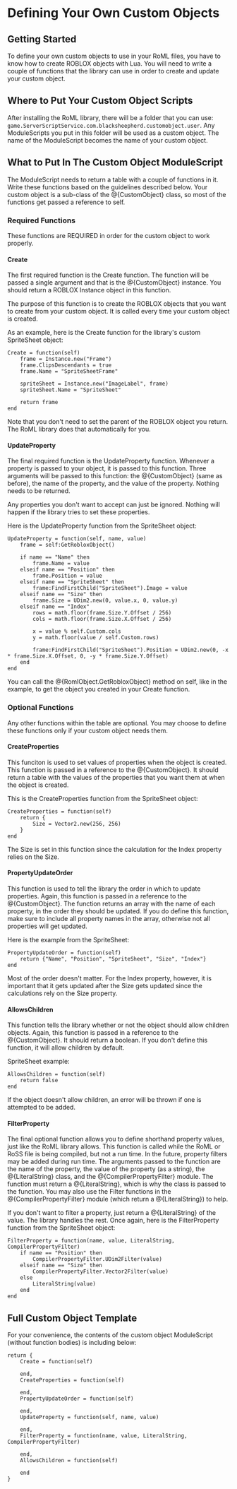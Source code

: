 # Defining Your Own Custom Objects

## Getting Started

To define your own custom objects to use in your RoML files, you have to know how to create ROBLOX objects with Lua.
You will need to write a couple of functions that the library can use in order to create and update your custom object.

## Where to Put Your Custom Object Scripts

After installing the RoML library, there will be a folder that you can use: `game.ServerScriptService.com.blacksheepherd.customobject.user`.
Any ModuleScripts you put in this folder will be used as a custom object.
The name of the ModuleScript becomes the name of your custom object.

## What to Put In The Custom Object ModuleScript

The ModuleScript needs to return a table with a couple of functions in it.
Write these functions based on the guidelines described below.
Your custom object is a sub-class of the @{CustomObject} class, so most of the functions get passed a reference to self.

### Required Functions

These functions are REQUIRED in order for the custom object to work properly.

#### Create

The first required function is the Create function.
The function will be passed a single argument and that is the @{CustomObject} instance.
You should return a ROBLOX Instance object in this function.

The purpose of this function is to create the ROBLOX objects that you want to create from your custom object.
It is called every time your custom object is created.

As an example, here is the Create function for the library's custom SpriteSheet object:

	Create = function(self)
		frame = Instance.new("Frame")
		frame.ClipsDescendants = true
		frame.Name = "SpriteSheetFrame"

		spriteSheet = Instance.new("ImageLabel", frame)
		spriteSheet.Name = "SpriteSheet"

		return frame
	end

Note that you don't need to set the parent of the ROBLOX object you return.
The RoML library does that automatically for you.

#### UpdateProperty

The final required function is the UpdateProperty function.
Whenever a property is passed to your object, it is passed to this function.
Three arguments will be passed to this function: the @{CustomObject} (same as before), the name of the property, and the value of the property.
Nothing needs to be returned.

Any properties you don't want to accept can just be ignored.
Nothing will happen if the library tries to set these properties.

Here is the UpdateProperty function from the SpriteSheet object:

	UpdateProperty = function(self, name, value)
		frame = self:GetRobloxObject()
		
		if name == "Name" then
			frame.Name = value
		elseif name == "Position" then
			frame.Position = value
		elseif name == "SpriteSheet" then
			frame:FindFirstChild("SpriteSheet").Image = value
		elseif name == "Size" then
			frame.Size = UDim2.new(0, value.x, 0, value.y)
		elseif name == "Index"
			rows = math.floor(frame.Size.Y.Offset / 256)
			cols = math.floor(frame.Size.X.Offset / 256)
			
			x = value % self.Custom.cols
			y = math.floor(value / self.Custom.rows)

			frame:FindFirstChild("SpriteSheet").Position = UDim2.new(0, -x * frame.Size.X.Offset, 0, -y * frame.Size.Y.Offset)
		end
	end

You can call the @{RomlObject.GetRobloxObject} method on self, like in the example, to get the object you created in your Create function.

### Optional Functions

Any other functions within the table are optional. You may choose to define these functions only if your custom object needs them.

#### CreateProperties

This funciton is used to set values of properties when the object is created.
This function is passed in a reference to the @{CustomObject}.
It should return a table with the values of the properties that you want them at when the object is created.

This is the CreateProperties function from the SpriteSheet object:

	CreateProperties = function(self)
		return {
			Size = Vector2.new(256, 256)
		}
	end

The Size is set in this function since the calculation for the Index property relies on the Size.

#### PropertyUpdateOrder

This function is used to tell the library the order in which to update properties.
Again, this function is passed in a reference to the @{CustomObject}.
The function returns an array with the name of each property, in the order they should be updated.
If you do define this function, make sure to include all property names in the array, otherwise not all properties will get updated.

Here is the example from the SpriteSheet:

	PropertyUpdateOrder = function(self)
		return {"Name", "Position", "SpriteSheet", "Size", "Index"}
	end

Most of the order doesn't matter.
For the Index property, however, it is important that it gets updated after the Size gets updated since the calculations rely on the Size property.

#### AllowsChildren

This function tells the library whether or not the object should allow children objects.
Again, this function is passed in a reference to the @{CustomObject}.
It should return a boolean.
If you don't define this function, it will allow children by default.

SpriteSheet example:

	AllowsChildren = function(self)
		return false
	end

If the object doesn't allow children, an error will be thrown if one is attempted to be added.

#### FilterProperty

The final optional function allows you to define shorthand property values, just like the RoML library allows.
This function is called while the RoML or RoSS file is being compiled, but not a run time. In the future, property filters may be added during run time.
The arguments passed to the function are the name of the property, the value of the property (as a string), the @{LiteralString} class, and the @{CompilerPropertyFilter} module.
The function must return a @{LiteralString}, which is why the class is passed to the function.
You may also use the Filter functions in the @{CompilerPropertyFilter} module (which return a @{LiteralString}) to help.

If you don't want to filter a property, just return a @{LiteralString} of the value. The library handles the rest.
Once again, here is the FilterProperty function from the SpriteSheet object:

	FilterProperty = function(name, value, LiteralString, CompilerPropertyFilter)
		if name == "Position" then
			CompilerPropertyFilter.UDim2Filter(value)
		elseif name == "Size" then
			CompilerPropertyFilter.Vector2Filter(value)
		else
			LiteralString(value)
		end
	end

## Full Custom Object Template

For your convenience, the contents of the custom object ModuleScript (without function bodies) is including below:

	return {
		Create = function(self)
			
		end,
		CreateProperties = function(self)
			
		end,
		PropertyUpdateOrder = function(self)
			
		end,
		UpdateProperty = function(self, name, value)
			
		end,
		FilterProperty = function(name, value, LiteralString, CompilerPropertyFilter)
			
		end,
		AllowsChildren = function(self)
			
		end
	}
